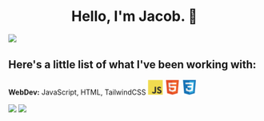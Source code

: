 <h1 align="center">Hello, I'm Jacob. 👋</h1>
<img src="https://komarev.com/ghpvc/?username=jwt2706&color=green">

## Here's a little list of what I've been working with:

**WebDev:** JavaScript, HTML, TailwindCSS <img src="https://raw.githubusercontent.com/devicons/devicon/master/icons/javascript/javascript-original.svg" alt="javascript" width="30" height="30"/> <img src="https://raw.githubusercontent.com/devicons/devicon/master/icons/html5/html5-original.svg" alt="html5" width="30" height="30"/> <img src="https://raw.githubusercontent.com/devicons/devicon/master/icons/css3/css3-original.svg" alt="css3" width="30" height="30"/>

<img align="center" src="https://github-readme-stats.vercel.app/api?username=jwt2706&show_icons=true&theme=transparent">
<img align="center" src="https://github-readme-stats.vercel.app/api/top-langs/?username=jwt2706&layout=compact">






[comment]: # (Github profile view counter: https://github.com/antonkomarev/github-profile-views-counter. Github stat widgets: https://github.com/anuraghazra/github-readme-stats)
